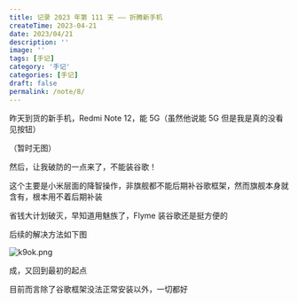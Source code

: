 ```yaml
---
title: 记录 2023 年第 111 天 —— 折腾新手机
createTime: 2023-04-21
date: 2023/04/21
description: ''
image: ''
tags: [手记]
category: '手记'
categories: [手记]
draft: false 
permalink: /note/8/
---
```

昨天到货的新手机，Redmi Note 12，能 5G（虽然他说能 5G 但是我是真的没看见按钮）

（暂时无图）

然后，让我破防的一点来了，不能装谷歌！

这个主要是小米层面的降智操作，非旗舰都不能后期补谷歌框架，然而旗舰本身就含有，根本用不着后期补装

省钱大计划破灭，早知道用魅族了，Flyme 装谷歌还是挺方便的

后续的解决方法如下图

![k9ok.png](https://img.1r2.cc/images/k9ok.png)

成，又回到最初的起点

目前而言除了谷歌框架没法正常安装以外，一切都好